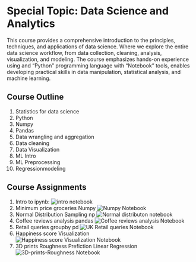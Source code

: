 # Special Topic: Data Science and Analytics

This course provides a comprehensive introduction to the principles, techniques, and applications of data science. Where we explore the entire data science workflow, from data collection, cleaning, analysis, visualization, and modeling. The course emphasizes hands-on experience using and “Python” programming language with “Notebook” tools, enables developing practical skills in data manipulation, statistical analysis, and machine learning.

## Course Outline
1. Statistics for data science
2. Python
3. Numpy
4. Pandas
5. Data wrangling and aggregation
6. Data cleaning
7. Data Visualization
8. ML Intro
9. ML Preprocessing
10. Regressionmodeling

## Course Assignments
1. Intro to ipynb: ![intro notebook](https://github.com/sondosaabed/SP.TOP-Data-Science-and-Analytics/blob/main/Assignments/A1-Intro-to-ipynb/1190652_A1.ipynb)
2. Minimum price groceries Numpy ![Numpy Notebook](https://github.com/sondosaabed/SP.TOP-Data-Science-and-Analytics/blob/main/Assignments/A2-Minimum-price-groceries-Numpy/1190652_A2.ipynb)
3. Normal Distribution Sampling np ![Normal distributon notebook](https://github.com/sondosaabed/SP.TOP-Data-Science-and-Analytics/blob/main/Assignments/A3-Normal-Distribution-Sampling-np/1190652_A3.ipynb)
4. Coffee reviews analysis pandas ![Coffee reviews analysis Notebook](https://github.com/sondosaabed/SP.TOP-Data-Science-and-Analytics/blob/main/Assignments/A4-Coffee-reviews-analysis-pandas/1190652_A4.ipynb)
5. Retail queries groupby pd ![UK Retail queries Notebook](https://github.com/sondosaabed/SP.TOP-Data-Science-and-Analytics/blob/main/Assignments/A5-Retail-queries-groupby-pd/1190652_A5.ipynb)
6. Happiness score Visualization ![Happiness score Visualization Notebook](https://github.com/sondosaabed/SP.TOP-Data-Science-and-Analytics/blob/main/Assignments/A6-Happiness-score/1190652_A6.ipynb)
7. 3D prints Roughness Prefiction Linear Regression ![3D-prints-Roughness Notebook](https://github.com/sondosaabed/SP.TOP-Data-Science-and-Analytics/blob/main/Assignments/A7-3D-prints-Roughness/1190652_A7.ipynb)
